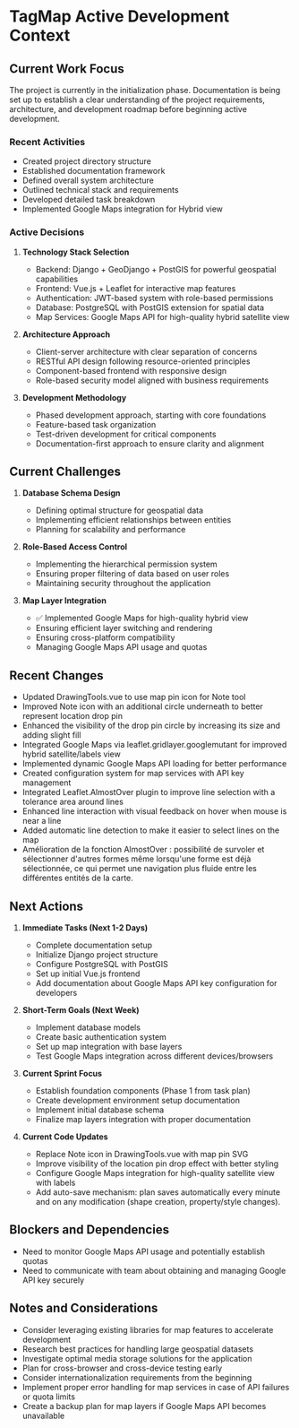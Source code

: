 # TagMap Active Development Context

## Current Work Focus

The project is currently in the initialization phase. Documentation is being set up to establish a clear understanding of the project requirements, architecture, and development roadmap before beginning active development.

### Recent Activities
- Created project directory structure
- Established documentation framework
- Defined overall system architecture
- Outlined technical stack and requirements
- Developed detailed task breakdown
- Implemented Google Maps integration for Hybrid view

### Active Decisions

1. **Technology Stack Selection**
   - Backend: Django + GeoDjango + PostGIS for powerful geospatial capabilities
   - Frontend: Vue.js + Leaflet for interactive map features
   - Authentication: JWT-based system with role-based permissions
   - Database: PostgreSQL with PostGIS extension for spatial data
   - Map Services: Google Maps API for high-quality hybrid satellite view

2. **Architecture Approach**
   - Client-server architecture with clear separation of concerns
   - RESTful API design following resource-oriented principles
   - Component-based frontend with responsive design
   - Role-based security model aligned with business requirements

3. **Development Methodology**
   - Phased development approach, starting with core foundations
   - Feature-based task organization
   - Test-driven development for critical components
   - Documentation-first approach to ensure clarity and alignment

## Current Challenges

1. **Database Schema Design**
   - Defining optimal structure for geospatial data
   - Implementing efficient relationships between entities
   - Planning for scalability and performance

2. **Role-Based Access Control**
   - Implementing the hierarchical permission system
   - Ensuring proper filtering of data based on user roles
   - Maintaining security throughout the application

3. **Map Layer Integration**
   - ✅ Implemented Google Maps for high-quality hybrid view
   - Ensuring efficient layer switching and rendering
   - Ensuring cross-platform compatibility
   - Managing Google Maps API usage and quotas

## Recent Changes
- Updated DrawingTools.vue to use map pin icon for Note tool
- Improved Note icon with an additional circle underneath to better represent location drop pin
- Enhanced the visibility of the drop pin circle by increasing its size and adding slight fill
- Integrated Google Maps via leaflet.gridlayer.googlemutant for improved hybrid satellite/labels view
- Implemented dynamic Google Maps API loading for better performance
- Created configuration system for map services with API key management
- Integrated Leaflet.AlmostOver plugin to improve line selection with a tolerance area around lines
- Enhanced line interaction with visual feedback on hover when mouse is near a line
- Added automatic line detection to make it easier to select lines on the map
- Amélioration de la fonction AlmostOver : possibilité de survoler et sélectionner d'autres formes même lorsqu'une forme est déjà sélectionnée, ce qui permet une navigation plus fluide entre les différentes entités de la carte.

## Next Actions

1. **Immediate Tasks (Next 1-2 Days)**
   - Complete documentation setup
   - Initialize Django project structure
   - Configure PostgreSQL with PostGIS
   - Set up initial Vue.js frontend
   - Add documentation about Google Maps API key configuration for developers

2. **Short-Term Goals (Next Week)**
   - Implement database models
   - Create basic authentication system
   - Set up map integration with base layers
   - Test Google Maps integration across different devices/browsers

3. **Current Sprint Focus**
   - Establish foundation components (Phase 1 from task plan)
   - Create development environment setup documentation
   - Implement initial database schema
   - Finalize map layers integration with proper documentation

4. **Current Code Updates**
   - Replace Note icon in DrawingTools.vue with map pin SVG
   - Improve visibility of the location pin drop effect with better styling
   - Configure Google Maps integration for high-quality satellite view with labels
   - Add auto-save mechanism: plan saves automatically every minute and on any modification (shape creation, property/style changes).

## Blockers and Dependencies

- Need to monitor Google Maps API usage and potentially establish quotas
- Need to communicate with team about obtaining and managing Google API key securely

## Notes and Considerations

- Consider leveraging existing libraries for map features to accelerate development
- Research best practices for handling large geospatial datasets
- Investigate optimal media storage solutions for the application
- Plan for cross-browser and cross-device testing early
- Consider internationalization requirements from the beginning 
- Implement proper error handling for map services in case of API failures or quota limits
- Create a backup plan for map layers if Google Maps API becomes unavailable 